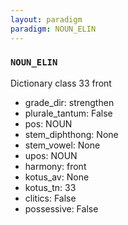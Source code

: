 ```yaml
---
layout: paradigm
paradigm: NOUN_ELIN
---
```

### ` NOUN_ELIN `

Dictionary class 33 front
* grade_dir: strengthen
* plurale_tantum: False
* pos: NOUN
* stem_diphthong: None
* stem_vowel: None
* upos: NOUN
* harmony: front
* kotus_av: None
* kotus_tn: 33
* clitics: False
* possessive: False
